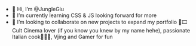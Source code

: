 - 👋 Hi, I’m @JungleGiu
- 🌱 I’m currently learning CSS & JS looking forward for more 
- 💞️ I’m looking to collaborate on new projects to expand my portfolio
  🎥🎞️Cult Cinema lover (if you know you knew by my name hehe), passionate Italian cook🤌🏼🍕, Vjing and Gamer for fun

<!---
JungleGiu/JungleGiu is a ✨ special ✨ repository because its `README.md` (this file) appears on your GitHub profile.
You can click the Preview link to take a look at your changes.
--->
